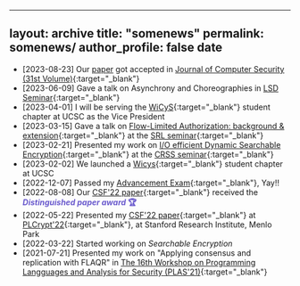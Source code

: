 
---
layout: archive
title: "somenews"
permalink: somenews/
author_profile: false
date
---

  - [2023-08-23] Our [paper]() got accepted in [Journal of Computer Security (31st Volume)](https://content.iospress.com/journals/journal-of-computer-security/Pre-press/Pre-press){:target="_blank"}
- [2023-06-09] Gave a talk on Asynchrony and Choreographies in [LSD Seminar](https://lsd.ucsc.edu/lsd-seminar/2023sp/){:target="_blank"} 
- [2023-04-01] I will be serving the [WiCyS](https://www.wicys.org){:target="_blank"}  student chapter at UCSC as the Vice President 
- [2023-03-15] Gave a talk on [Flow-Limited Authorization: background & extension](https://docs.google.com/presentation/d/1epIaJiqbhezyXvnGHIKzhwG2LjHI2nd890l80ZUFb1s/edit?usp=sharing){:target="_blank"} at the [SRL seminar](https://srl-ucsc.github.io/seminar.html){:target="_blank"}
- [2023-02-21] Presented my work on [I/O efficient Dynamic Searchable Encryption](https://docs.google.com/presentation/d/1rw87pD4Vkdf7edMQcm2d8QI8rISmC26kgZQC0z-jy7Y/edit?usp=sharing){:target="_blank"} at the [CRSS seminar](https://www.ssrc.ucsc.edu/seminars.html){:target="_blank"} 
- [2023-02-02] We launched a [Wicys](https://www.wicys.org){:target="_blank"} student chapter at UCSC 
- [2022-12-07] Passed my [Advancement Exam](https://calendar.ucsc.edu/event/advancement_p_mondal_ce_-_making_distributed_systems_trustless){:target="_blank"}, Yay!! 
- [2022-08-08] Our [CSF'22 paper](https://ieeexplore.ieee.org/document/9919637){:target="_blank"} received the <b><font color="SlateBlue"> <i> Distinguished paper award </i> 🏆 </font></b> 
- [2022-05-22]  Presented my [CSF'22 paper](https://ieeexplore.ieee.org/document/9919637){:target="_blank"} at [PLCrypt'22](https://andrewcmyers.github.io/plcrypt/){:target="_blank"}, at Stanford Research Institute, Menlo Park 
 - [2022-03-22] Started working on <i>Searchable Encryption</i>
 - [2021-07-21] Presented my work on "Applying consensus and replication with FLAQR" in [The 16th Workshop on Programming Langguages and Analysis for Security (PLAS'21)](https://plas21.software.imdea.org){:target="_blank"}
